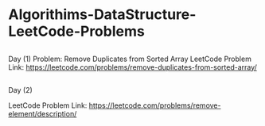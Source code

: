 # Algorithims-DataStructure-LeetCode-Problems


##
Day (1)
Problem: Remove Duplicates from Sorted Array 
LeetCode Problem Link: https://leetcode.com/problems/remove-duplicates-from-sorted-array/

##

##
Day (2)

LeetCode Problem Link: https://leetcode.com/problems/remove-element/description/

##


